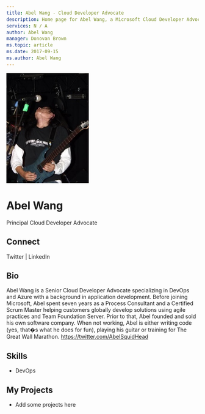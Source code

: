 ```yaml
---
title: Abel Wang - Cloud Developer Advocate
description: Home page for Abel Wang, a Microsoft Cloud Developer Advocate
services: N / A
author: Abel Wang
manager: Donovan Brown
ms.topic: article
ms.date: 2017-09-15
ms.author: Abel Wang
---
```


![Image of Abel Wang](media/profiles/abel-wang.png)

# Abel Wang

Principal Cloud Developer Advocate

## Connect
Twitter | LinkedIn

## Bio

Abel Wang is a Senior Cloud Developer Advocate specializing in DevOps and Azure with a background in application development.  Before joining Microsoft, Abel spent seven years as a Process Consultant and a Certified Scrum Master helping customers globally develop solutions using agile practices and Team Foundation Server.  Prior to that, Abel founded and sold his own software company.  When not working, Abel is either writing code (yes, that�s what he does for fun), playing his guitar or training for The Great Wall Marathon.  https://twitter.com/AbelSquidHead

## Skills

* DevOps


## My Projects

* Add some projects here
